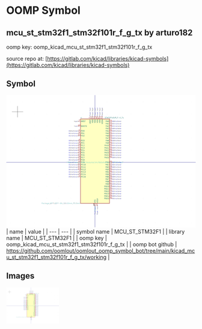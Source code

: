 # OOMP Symbol  
## mcu_st_stm32f1_stm32f101r_f_g_tx  by arturo182  
  
oomp key: oomp_kicad_mcu_st_stm32f1_stm32f101r_f_g_tx  
  
source repo at: [https://gitlab.com/kicad/libraries/kicad-symbols](https://gitlab.com/kicad/libraries/kicad-symbols)  
## Symbol  
  
[![working.png](working_600.png)](working.png)  
| name | value | 
| --- | --- | 
| symbol name | MCU_ST_STM32F1 | 
| library name | MCU_ST_STM32F1 | 
| oomp key | oomp_kicad_mcu_st_stm32f1_stm32f101r_f_g_tx | 
| oomp bot github | https://github.com/oomlout/oomlout_oomp_symbol_bot/tree/main/kicad_mcu_st_stm32f1_stm32f101r_f_g_tx/working | 
## Images  
  
[![working.png](working_140.png)](working.png)  

